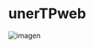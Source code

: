 # unerTPweb
![imagen](https://github.com/ignacio-Jose-Rocha/unerTPweb/assets/54253691/83a94ed4-df96-4915-b3b4-01625b14a13a)
